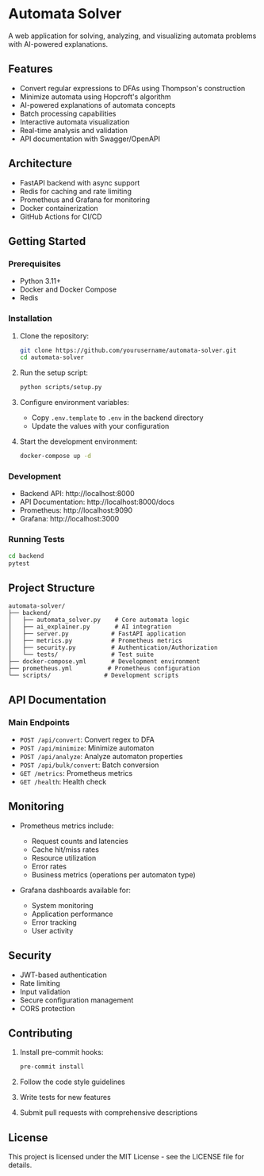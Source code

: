 # Automata Solver

A web application for solving, analyzing, and visualizing automata problems with AI-powered explanations.

## Features

- Convert regular expressions to DFAs using Thompson's construction
- Minimize automata using Hopcroft's algorithm
- AI-powered explanations of automata concepts
- Batch processing capabilities
- Interactive automata visualization
- Real-time analysis and validation
- API documentation with Swagger/OpenAPI

## Architecture

- FastAPI backend with async support
- Redis for caching and rate limiting
- Prometheus and Grafana for monitoring
- Docker containerization
- GitHub Actions for CI/CD

## Getting Started

### Prerequisites

- Python 3.11+
- Docker and Docker Compose
- Redis

### Installation

1. Clone the repository:
   ```bash
   git clone https://github.com/yourusername/automata-solver.git
   cd automata-solver
   ```

2. Run the setup script:
   ```bash
   python scripts/setup.py
   ```

3. Configure environment variables:
   - Copy `.env.template` to `.env` in the backend directory
   - Update the values with your configuration

4. Start the development environment:
   ```bash
   docker-compose up -d
   ```

### Development

- Backend API: http://localhost:8000
- API Documentation: http://localhost:8000/docs
- Prometheus: http://localhost:9090
- Grafana: http://localhost:3000

### Running Tests

```bash
cd backend
pytest
```

## Project Structure

```
automata-solver/
├── backend/
│   ├── automata_solver.py    # Core automata logic
│   ├── ai_explainer.py       # AI integration
│   ├── server.py            # FastAPI application
│   ├── metrics.py           # Prometheus metrics
│   ├── security.py          # Authentication/Authorization
│   └── tests/               # Test suite
├── docker-compose.yml       # Development environment
├── prometheus.yml          # Prometheus configuration
└── scripts/               # Development scripts
```

## API Documentation

### Main Endpoints

- `POST /api/convert`: Convert regex to DFA
- `POST /api/minimize`: Minimize automaton
- `POST /api/analyze`: Analyze automaton properties
- `POST /api/bulk/convert`: Batch conversion
- `GET /metrics`: Prometheus metrics
- `GET /health`: Health check

## Monitoring

- Prometheus metrics include:
  - Request counts and latencies
  - Cache hit/miss rates
  - Resource utilization
  - Error rates
  - Business metrics (operations per automaton type)

- Grafana dashboards available for:
  - System monitoring
  - Application performance
  - Error tracking
  - User activity

## Security

- JWT-based authentication
- Rate limiting
- Input validation
- Secure configuration management
- CORS protection

## Contributing

1. Install pre-commit hooks:
   ```bash
   pre-commit install
   ```

2. Follow the code style guidelines
3. Write tests for new features
4. Submit pull requests with comprehensive descriptions

## License

This project is licensed under the MIT License - see the LICENSE file for details.
